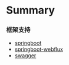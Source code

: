 # Summary

### 框架支持

* [springboot](springboot.md)
* [springboot-webflux](springboot-webflux.md)
* [swagger](swagger.md)
